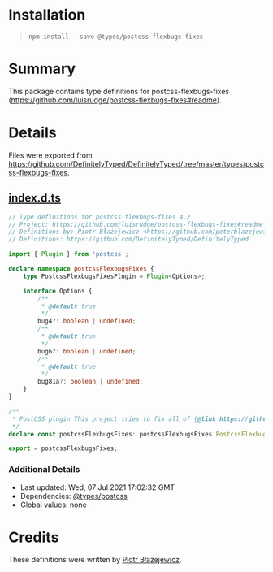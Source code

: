 # Installation
> `npm install --save @types/postcss-flexbugs-fixes`

# Summary
This package contains type definitions for postcss-flexbugs-fixes (https://github.com/luisrudge/postcss-flexbugs-fixes#readme).

# Details
Files were exported from https://github.com/DefinitelyTyped/DefinitelyTyped/tree/master/types/postcss-flexbugs-fixes.
## [index.d.ts](https://github.com/DefinitelyTyped/DefinitelyTyped/tree/master/types/postcss-flexbugs-fixes/index.d.ts)
````ts
// Type definitions for postcss-flexbugs-fixes 4.2
// Project: https://github.com/luisrudge/postcss-flexbugs-fixes#readme
// Definitions by: Piotr Błażejewicz <https://github.com/peterblazejewicz>
// Definitions: https://github.com/DefinitelyTyped/DefinitelyTyped

import { Plugin } from 'postcss';

declare namespace postcssFlexbugsFixes {
    type PostcssFlexbugsFixesPlugin = Plugin<Options>;

    interface Options {
        /**
         * @default true
         */
        bug4?: boolean | undefined;
        /**
         * @default true
         */
        bug6?: boolean | undefined;
        /**
         * @default true
         */
        bug81a?: boolean | undefined;
    }
}

/**
 * PostCSS plugin This project tries to fix all of {@link https://github.com/philipwalton/flexbugs|flexbug's} issues.
 */
declare const postcssFlexbugsFixes: postcssFlexbugsFixes.PostcssFlexbugsFixesPlugin;

export = postcssFlexbugsFixes;

````

### Additional Details
 * Last updated: Wed, 07 Jul 2021 17:02:32 GMT
 * Dependencies: [@types/postcss](https://npmjs.com/package/@types/postcss)
 * Global values: none

# Credits
These definitions were written by [Piotr Błażejewicz](https://github.com/peterblazejewicz).
